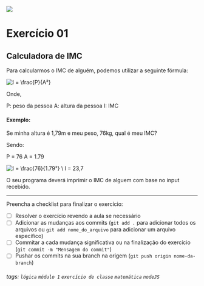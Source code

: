 ![](https://i.imgur.com/xG74tOh.png)

# Exercício 01

## Calculadora de IMC

Para calcularmos o IMC de alguém, podemos utilizar a seguinte fórmula:

![I = \frac{P}{A²}](https://i.imgur.com/k1TLYyC.png)

Onde,

P: peso da pessoa
A: altura da pessoa
I: IMC

#### Exemplo:

Se minha altura é 1,79m e meu peso, 76kg, qual é meu IMC?

Sendo:

P = 76
A = 1.79

![I = \frac{76}{1.79²} \ I = 23,7](https://i.imgur.com/U05asiT.png)

O seu programa deverá imprimir o IMC de alguem com base no input recebido.

---

Preencha a checklist para finalizar o exercício:

-   [ ] Resolver o exercício revendo a aula se necessário
-   [ ] Adicionar as mudanças aos commits (`git add .` para adicionar todos os arquivos ou `git add nome_do_arquivo` para adicionar um arquivo específico)
-   [ ] Commitar a cada mudança significativa ou na finalização do exercício (`git commit -m "Mensagem do commit"`)
-   [ ] Pushar os commits na sua branch na origem (`git push origin nome-da-branch`)

###### tags: `lógica` `módulo 1` `exercício de classe` `matemática` `nodeJS`
